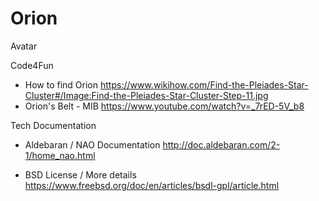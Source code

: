 # Orion
Avatar

Code4Fun
- How to find Orion
https://www.wikihow.com/Find-the-Pleiades-Star-Cluster#/Image:Find-the-Pleiades-Star-Cluster-Step-11.jpg
- Orion's Belt - MIB
https://www.youtube.com/watch?v=_7rED-5V_b8

Tech Documentation
- Aldebaran / NAO Documentation
http://doc.aldebaran.com/2-1/home_nao.html

- BSD License / More details
https://www.freebsd.org/doc/en/articles/bsdl-gpl/article.html
